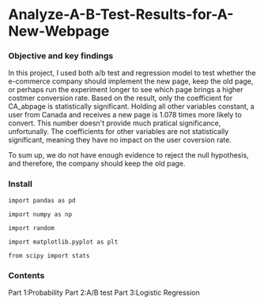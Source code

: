 # Analyze-A-B-Test-Results-for-A-New-Webpage


### Objective and key findings
In this project, I used both a/b test and regression model to test whether the e-commerce company should implement the new page, keep the old page, or perhaps run the experiment longer to see which page brings a higher costmer conversion rate. Based on the result, only the coefficient for CA_abpage is statistically significant. Holding all other variables constant, a user from Canada and receives a new page is 1.078 times more likely to convert. This number doesn't provide much pratical significance, unfortunally. The coefficients for other variables are not statistically significant, meaning they have no impact on the user coversion rate.

To sum up, we do not have enough evidence to reject the null hypothesis, and therefore, the company should keep the old page.


### Install

`import pandas as pd` 

`import numpy as np`

`import random`

`import matplotlib.pyplot as plt`

`from scipy import stats`


### Contents

Part 1:Probability
Part 2:A/B test
Part 3:Logistic Regression

